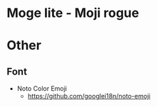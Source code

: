 # Moge lite - Moji rogue

# Other

## Font

* Noto Color Emoji
    * https://github.com/googlei18n/noto-emoji
